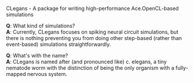 CLegans - A package for writing high-performance Ace.OpenCL-based simulations

**Q**: What kind of simulations?  
**A**: Currently, CLegans focuses on spiking neural circuit simulations, but there is nothing preventing you from doing other step-based (rather than event-based) simulations straightforwardly.  
  
**Q**: What's with the name?  
**A**: CLegans is named after (and pronounced like) c. elegans, a tiny nematode worm with the distinction of being the only organism with a fully-mapped nervous system.
